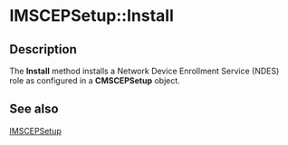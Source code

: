 # IMSCEPSetup::Install

## Description

 The **Install** method installs a Network Device Enrollment Service (NDES) role as configured in a **CMSCEPSetup** object.

## See also

[IMSCEPSetup](https://learn.microsoft.com/windows/desktop/api/casetup/nn-casetup-imscepsetup)